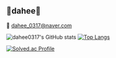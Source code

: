 
<!--
**dahee0317/dahee0317** is a ✨ _special_ ✨ repository because its `README.md` (this file) appears on your GitHub profile.

Here are some ideas to get you started:

- 🔭 I’m currently working on ...
- 🌱 I’m currently learning ...
- 👯 I’m looking to collaborate on ...
- 🤔 I’m looking for help with ...
- 💬 Ask me about ...
- 📫 How to reach me: ...
- 😄 Pronouns: ...
- ⚡ Fun fact: ...
-->


<h2> 🌼dahee🌼 </h2>

<span> 💌 dahee_0317@naver.com </span>

![dahee0317's GitHub stats](https://github-readme-stats.vercel.app/api?username=dahee0317&show_icons=true&theme=default) [![Top Langs](https://github-readme-stats.vercel.app/api/top-langs/?username=dahee0317&layout=compact&theme=default_repocard&langs_count=8)](https://github.com/anuraghazra/github-readme-stats) 

[![Solved.ac Profile](http://mazassumnida.wtf/api/v2/generate_badge?boj=dahee0317)](https://solved.ac/dahee0317)







